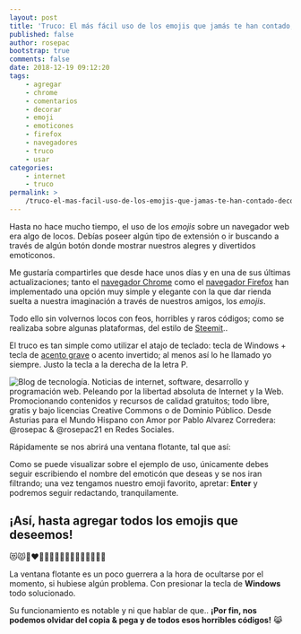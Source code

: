 ```yaml
---
layout: post
title: 'Truco: El más fácil uso de los emojis que jamás te han contado; decora tus comentarios, publicaciones o mensajes'
published: false
author: rosepac
bootstrap: true
comments: false
date: 2018-12-19 09:12:20
tags:
    - agregar
    - chrome
    - comentarios
    - decorar
    - emoji
    - emoticones
    - firefox
    - navegadores
    - truco
    - usar
categories:
    - internet
    - truco
permalink: >
    /truco-el-mas-facil-uso-de-los-emojis-que-jamas-te-han-contado-decora-tus-comentarios-publicaciones-o-mensajes
---
```

Hasta no hace mucho tiempo, el uso de los _emojis_ sobre un navegador web era algo de locos. Debías poseer algún tipo de extensión o ir buscando a través de algún botón donde mostrar nuestros alegres y divertidos emoticonos.

Me gustaría compartirles que desde hace unos días y en una de sus últimas actualizaciones; tanto el [navegador Chrome][1] como el [navegador Firefox][2] han implementado una opción muy simple y elegante con la que dar rienda suelta a nuestra imaginación a través de nuestros amigos, los _emojis_.

Todo ello sin volvernos locos con feos, horribles y raros códigos; como se realizaba sobre algunas plataformas, del estilo de [Steemit][3]..


  


El truco es tan simple como utilizar el atajo de teclado: tecla de Windows + tecla de [acento grave][4] o acento invertido; al menos así lo he llamado yo siempre. Justo la tecla a la derecha de la letra P.

![Blog de tecnología. Noticias de internet, software, desarrollo y programación web. Peleando por la libertad absoluta de Internet y la Web. Promocionando contenidos y recursos de calidad gratuitos; todo libre, gratis y bajo licencias Creative Commons o de Dominio Público. Desde Asturias para el Mundo Hispano con Amor por Pablo Alvarez Corredera: @rosepac &  @rosepac21 en Redes Sociales.
][5]

Rápidamente se nos abrirá una ventana flotante, tal que así:


  


Como se puede visualizar sobre el ejemplo de uso, únicamente debes seguir escribiendo el nombre del emoticón que deseas y se nos iran filtrando; una vez tengamos nuestro emoji favorito, apretar: **Enter** y podremos seguir redactando, tranquilamente.

## ¡Así, hasta agregar todos los emojis que deseemos!

&#x1f63b;&#x1f63e;&#x1f469;&#x200d;&#x2764;&#xfe0f;&#x200d;&#x1f48b;&#x200d;&#x1f469;&#x1f48b;&#x1f917;&#x1f352;&#x1f352;&#x1f352;&#x1f352;&#x1f352;&#x1f680;&#x1f680;&#x1f680;&#x1f680;


  


La ventana flotante es un poco guerrera a la hora de ocultarse por el momento, si hubiese algún problema. Con presionar la tecla de **Windows** todo solucionado.

Su funcionamiento es notable y ni que hablar de que.. **¡Por fin, nos podemos olvidar del copia & pega y de todos esos horribles códigos!** &#x1f639;

 [1]: https://www.google.com/intl/es_ALL/chrome/
 [2]: https://www.mozilla.org/es-ES/firefox/new/
 [3]: https://steemit.com/@rosepac
 [4]: https://es.wikipedia.org/wiki/Acento_grave
 [5]: https://i.ibb.co/XyQHh49/teclado-flechas.png